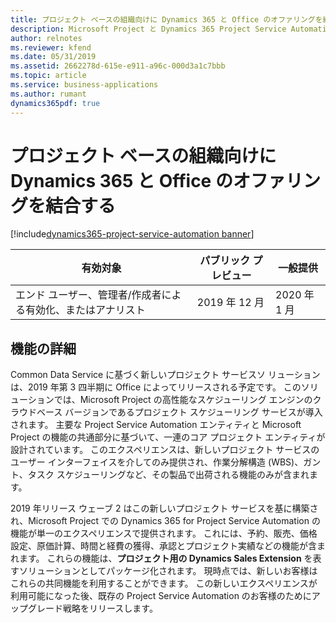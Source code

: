 ```yaml
---
title: プロジェクト ベースの組織向けに Dynamics 365 と Office のオファリングを結合する
description: Microsoft Project と Dynamics 365 Project Service Automation の最善の活用
author: relnotes
ms.reviewer: kfend
ms.date: 05/31/2019
ms.assetid: 2662278d-615e-e911-a96c-000d3a1c7bbb
ms.topic: article
ms.service: business-applications
ms.author: rumant
dynamics365pdf: true
---
```

# プロジェクト ベースの組織向けに Dynamics 365 と Office のオファリングを結合する
[!include[dynamics365-project-service-automation banner](../includes/dynamics365-project-service-automation.md)]

| 有効対象    |  パブリック プレビュー | 一般提供 | 
| ---------- | ---------- |---------- |
|エンド ユーザー、管理者/作成者による有効化、またはアナリスト|2019 年 12 月| 2020 年 1 月|

## 機能の詳細
<!--feature detail start -->
Common Data Service に基づく新しいプロジェクト サービスソ リューションは、2019 年第 3 四半期に Office によってリリースされる予定です。 このソリューションでは、Microsoft Project の高性能なスケジューリング エンジンのクラウドベース バージョンであるプロジェクト スケジューリング サービスが導入されます。 主要な Project Service Automation エンティティと Microsoft Project の機能の共通部分に基づいて、一連のコア プロジェクト エンティティが設計されています。 このエクスペリエンスは、新しいプロジェクト サービスのユーザー インターフェイスを介してのみ提供され、作業分解構造 (WBS)、ガント、タスク スケジューリングなど、その製品で出荷される機能のみが含まれます。 

2019 年リリース ウェーブ 2 はこの新しいプロジェクト サービスを基に構築され、Microsoft Project での Dynamics 365 for Project Service Automation の機能が単一のエクスペリエンスで提供されます。 これには、予約、販売、価格設定、原価計算、時間と経費の獲得、承認とプロジェクト実績などの機能が含まれます。 これらの機能は、**プロジェクト用の Dynamics Sales Extension** を表すソリューションとしてパッケージ化されます。 現時点では、新しいお客様はこれらの共同機能を利用することができます。 この新しいエクスペリエンスが利用可能になった後、既存の Project Service Automation のお客様のためにアップグレード戦略をリリースします。 

<!--feature detail end -->











